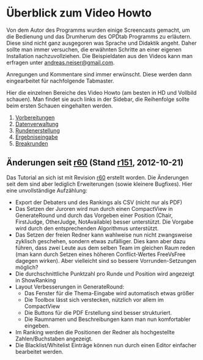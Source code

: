 # Überblick zum Video Howto #

Von dem Autor des Programms wurden einige Screencasts gemacht, um die Bedienung und das Drumherum des OPDtab Programms zu erläutern. Diese sind nicht ganz ausgegoren was Sprache und Didaktik angeht. Daher sollte man immer versuchen, die erwähnten Schritte an einer eigenen Installation nachzuvollziehen. Die Beispieldaten aus den Videos kann man erfragen unter andreas.neiser@gmail.com.

Anregungen und Kommentare sind immer erwünscht. Diese werden dann eingearbeitet für nachfolgende Tabmaster.

Hier die einzelnen Bereiche des Video Howto (am besten in HD und Vollbild schauen). Man findet sie auch links in der Sidebar, die Reihenfolge sollte beim ersten Schauen eingehalten werden.
  1. [Vorbereitungen](VideoHowto01Vorbereitungen.md)
  1. [Datenverwaltung](VideoHowto02Datenverwaltung.md)
  1. [Rundenerstellung](VideoHowto03Rundenerstellung.md)
  1. [Ergebniseingabe](VideoHowto04Ergebniseingabe.md)
  1. [Breakrunden](VideoHowto05Breakrunden.md)

## Änderungen seit [r60](https://code.google.com/p/opdtab/source/detail?r=60) (Stand [r151](https://code.google.com/p/opdtab/source/detail?r=151), 2012-10-21) ##

Das Tutorial an sich ist mit Revision [r60](https://code.google.com/p/opdtab/source/detail?r=60) erstellt worden. Die Änderungen seit dem sind aber lediglich Erweiterungen (sowie kleinere Bugfixes). Hier eine unvollständige Aufzählung:
  * Export der Debaters und des Rankings als CSV (nicht nur als PDF)
  * Das Setzen der Juroren wird nun durch einen CompactView in GenerateRound und durch das Vorgeben einer Position (Chair, FirstJudge, OtherJudge, NotAvailable) besser unterstützt. Die Vorgabe wird durch den entsprechenden Algorithmus unterstützt.
  * Das Setzen der freien Redner kann wahlweise nun nicht zwangsweise zyklisch geschehen, sondern etwas zufälliger. Dies kann aber dazu führen, dass zwei Leute aus dem selben Team im gleichen Raum reden (man kann durch Setzen eines höheren Conflict-Wertes FreeVsFree dagegen wirken). Aber vielleicht sind so bessere Vorrunden-Setzungen möglich?
  * Die durchschnittliche Punktzahl pro Runde und Position wird angezeigt in ShowRanking
  * Layout Verbesserungen in GenerateRound:
    * Das Fenster für die Thema-Eingabe wird automatisch etwas größer
    * Die Toolbox lässt sich verstecken, nützlich vor allem im CompactView
    * Die Buttons für die PDF Erstellung sind besser strukturiert.
    * Die Raumnamen und Beschreibungen kann man nun komfortabler eingeben.
  * Im Ranking werden die Positionen der Redner als hochgestellte Zahlen/Buchstaben angezeigt.
  * Die Blacklist/Whitelist Einträge können nun durch einen Editor einfacher bearbeitet werden.
